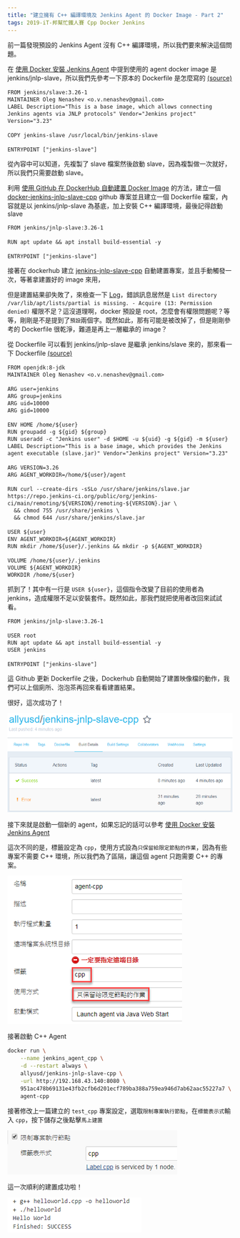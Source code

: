 ```yaml
---
title: "建立擁有 C++ 編譯環境及 Jenkins Agent 的 Docker Image - Part 2"
tags: 2019-iT-邦幫忙鐵人賽 Cpp Docker Jenkins
---
```


前一篇發現預設的 Jenkins Agent 沒有 C++ 編譯環境，所以我們要來解決這個問題。

在 [使用 Docker 安裝 Jenkins Agent](https://twblog.hongjianching.com/2018/10/10/install-jenkins-agent-with-docker/) 中提到使用的 agent docker image 是 jenkins/jnlp-slave，所以我們先參考一下原本的 Dockerfile 是怎麼寫的 [(source)](https://github.com/jenkinsci/docker-jnlp-slave/blob/3.26-1/Dockerfile)

```
FROM jenkins/slave:3.26-1
MAINTAINER Oleg Nenashev <o.v.nenashev@gmail.com>
LABEL Description="This is a base image, which allows connecting Jenkins agents via JNLP protocols" Vendor="Jenkins project" Version="3.23"

COPY jenkins-slave /usr/local/bin/jenkins-slave

ENTRYPOINT ["jenkins-slave"]
```

從內容中可以知道，先複製了 slave 檔案然後啟動 slave，因為複製做一次就好，所以我們只需要啟動 slave。

利用 [使用 GitHub 在 DockerHub 自動建置 Docker Image](https://twblog.hongjianching.com/2018/10/08/create-dockerhub-automated-build/) 的方法，建立一個 [docker-jenkins-jnlp-slave-cpp](https://github.com/allyusd/docker-jenkins-jnlp-slave-cpp) github 專案並且建立一個 Dockerfile 檔案，內容就是以 jenkins/jnlp-slave 為基底，加上安裝 C++ 編譯環境，最後記得啟動 slave

```
FROM jenkins/jnlp-slave:3.26-1

RUN apt update && apt install build-essential -y

ENTRYPOINT ["jenkins-slave"]
```

接著在 dockerhub 建立 [jenkins-jnlp-slave-cpp](https://hub.docker.com/r/allyusd/jenkins-jnlp-slave-cpp/) 自動建置專案，並且手動觸發一次，等著拿建置好的 image 來用，

但是建置結果卻失敗了，來檢查一下 [Log](https://hub.docker.com/r/allyusd/jenkins-jnlp-slave-cpp/builds/baavigxpyfscewc3e63nbvh/)，錯誤訊息居然是 `List directory /var/lib/apt/lists/partial is missing. - Acquire (13: Permission denied)`
權限不足？這沒道理啊，docker 預設是 root，怎麼會有權限問題呢？等等，剛剛是不是提到了`預設`兩個字。既然如此，那有可能是被改掉了，但是剛剛參考的 Dockerfile 很乾淨，難道是再上一層繼承的 image？

從 Dockerfile 可以看到 jenkins/jnlp-slave 是繼承 jenkins/slave 來的，那來看一下 Dockerfile [(source)](https://github.com/jenkinsci/docker-slave/blob/3.26-1/Dockerfile)

```
FROM openjdk:8-jdk
MAINTAINER Oleg Nenashev <o.v.nenashev@gmail.com>

ARG user=jenkins
ARG group=jenkins
ARG uid=10000
ARG gid=10000

ENV HOME /home/${user}
RUN groupadd -g ${gid} ${group}
RUN useradd -c "Jenkins user" -d $HOME -u ${uid} -g ${gid} -m ${user}
LABEL Description="This is a base image, which provides the Jenkins agent executable (slave.jar)" Vendor="Jenkins project" Version="3.23"

ARG VERSION=3.26
ARG AGENT_WORKDIR=/home/${user}/agent

RUN curl --create-dirs -sSLo /usr/share/jenkins/slave.jar https://repo.jenkins-ci.org/public/org/jenkins-ci/main/remoting/${VERSION}/remoting-${VERSION}.jar \
  && chmod 755 /usr/share/jenkins \
  && chmod 644 /usr/share/jenkins/slave.jar

USER ${user}
ENV AGENT_WORKDIR=${AGENT_WORKDIR}
RUN mkdir /home/${user}/.jenkins && mkdir -p ${AGENT_WORKDIR}

VOLUME /home/${user}/.jenkins
VOLUME ${AGENT_WORKDIR}
WORKDIR /home/${user}
```

抓到了！其中有一行是 `USER ${user}`，這個指令改變了目前的使用者為 jenkins，造成權限不足以安裝套件。既然如此，那我們就把使用者改回來試試看。

```
FROM jenkins/jnlp-slave:3.26-1

USER root
RUN apt update && apt install build-essential -y
USER jenkins

ENTRYPOINT ["jenkins-slave"]
```

這 Github 更新 Dockerfile 之後，Dockerhub 自動開始了建置映像檔的動作，我們可以上個廁所、泡泡茶再回來看看建置結果。

很好，這次成功了！

![](/assets/images/2018-10-13-create-cpp-compiler-with-jenkins-agent-docker-image-part-2/2018-10-13_21-07-50.png)

接下來就是啟動一個新的 agent，如果忘記的話可以參考 [使用 Docker 安裝 Jenkins Agent](https://twblog.hongjianching.com/2018/10/10/install-jenkins-agent-with-docker/)

這次不同的是，標籤設定為 `cpp`，使用方式設為`只保留給限定節點的作業`，因為有些專案不需要 C++ 環境，所以我們為了區隔，讓這個 agent 只跑需要 C++ 的專案。

![](/assets/images/2018-10-13-create-cpp-compiler-with-jenkins-agent-docker-image-part-2/2018-10-13_21-10-33.png)

接著啟動 C++ Agent

```bash
docker run \
    --name jenkins_agent_cpp \
    -d --restart always \
    allyusd/jenkins-jnlp-slave-cpp \
    -url http://192.168.43.140:8080 \
    951ac478b69131e43fb2cfb6d201ecf789ba388a759ea946d7ab62aac55227a7 \
    agent-cpp
```

接著修改上一篇建立的 `test_cpp` 專案設定，選取`限制專案執行節點`，在`標籤表示式`輸入 `cpp`，按下儲存之後點擊`馬上建置`

![](/assets/images/2018-10-13-create-cpp-compiler-with-jenkins-agent-docker-image-part-2/2018-10-13_22-28-48.png)

這一次順利的建置成功啦！

![](/assets/images/2018-10-13-create-cpp-compiler-with-jenkins-agent-docker-image-part-2/2018-10-13_22-31-40.png)
